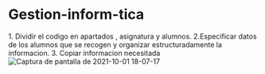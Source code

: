 # Gestion-inform-tica

<primerPaso>1. Dividir el codigo en apartados , asignatura y alumnos.</primerPaso>
<SegundoPaso>2.Especificar datos de los alumnos que se recogen y organizar estructuradamente la informacion.</SegundoPaso>
<trecerPaso>3. Copiar informacion necesitada</tercerPaso>
![Captura de pantalla de 2021-10-01 18-07-17](https://user-images.githubusercontent.com/91209043/135660096-c5cf4f08-7388-492b-a7d5-c3cc0d3d80df.png)
